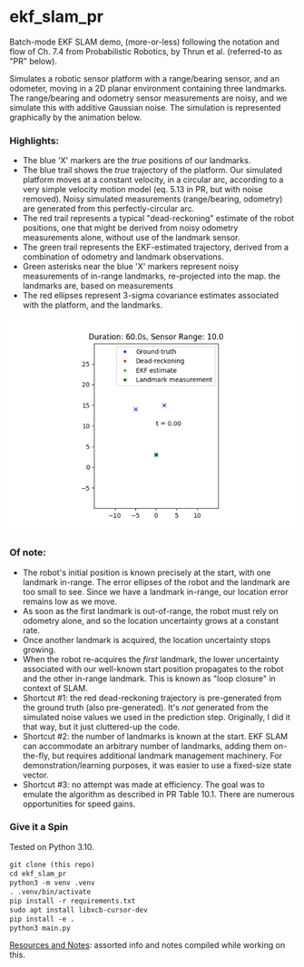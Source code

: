 # ekf_slam_pr
Batch-mode EKF SLAM demo, (more-or-less) following the notation and flow of Ch. 7.4 from Probabilistic Robotics, 
by Thrun et al. (referred-to as "PR" below).

Simulates a robotic sensor platform with a range/bearing sensor, and an odometer, moving in a 2D planar environment 
containing three landmarks.  
The range/bearing and odometry sensor measurements are noisy, and we simulate this with additive Gaussian noise. 
The simulation is represented graphically by the animation below.

### Highlights:
* The blue 'X' markers are the _true_ positions of our landmarks.
* The blue trail shows the _true_ trajectory of the platform. Our simulated platform moves at a constant velocity, 
in a circular arc, according to a very simple velocity motion model (eq. 5.13 in PR, but with noise removed). 
Noisy simulated measurements (range/bearing, odometry) are generated from this perfectly-circular arc.
* The red trail represents a typical "dead-reckoning" estimate of the robot positions, one that might be derived from 
noisy odometry measurements alone, without use of the landmark sensor.
* The green trail represents the EKF-estimated trajectory, derived from a combination of odometry and landmark observations.
* Green asterisks near the blue 'X' markers represent noisy measurements of in-range landmarks, re-projected into the map.
the landmarks are, based on measurements
* The red ellipses represent 3-sigma covariance estimates associated with the platform, and the landmarks.

![EKF SLAM on Three Landmarks](doc/EKF_SLAM.gif)

### Of note:
* The robot's initial position is known precisely at the start, with one landmark in-range. The error ellipses of the 
robot and the landmark are too small to see. Since we have a landmark in-range, our location error remains low as we move.
* As soon as the first landmark is out-of-range, the robot must rely on odometry alone, and so the location uncertainty 
grows at a constant rate.
* Once another landmark is acquired, the location uncertainty stops growing.
* When the robot re-acquires the _first_ landmark, the lower uncertainty associated with our well-known start position 
propagates to the robot and the other in-range landmark. This is known as "loop closure" in context of SLAM.
* Shortcut #1: the red dead-reckoning trajectory is pre-generated from the ground truth (also pre-generated). It's _not_ 
generated from the simulated noise values we used in the prediction step. Originally, I did it that way, but it just 
cluttered-up the code.
* Shortcut #2: the number of landmarks is known at the start. EKF SLAM can accommodate an arbitrary number of landmarks, 
adding them on-the-fly, but requires additional landmark management machinery. For demonstration/learning purposes, it 
was easier to use a fixed-size state vector.
* Shortcut #3: no attempt was made at efficiency. The goal was to emulate the algorithm as described in PR Table 10.1. 
There are numerous opportunities for speed gains. 

### Give it a Spin
Tested on Python 3.10.
```angular2html
git clone (this repo)
cd ekf_slam_pr
python3 -m venv .venv
. .venv/bin/activate
pip install -r requirements.txt
sudo apt install libxcb-cursor-dev
pip install -e .
python3 main.py
```

[Resources and Notes](doc/resources_and_notes.md): assorted info and notes compiled while working on this.
